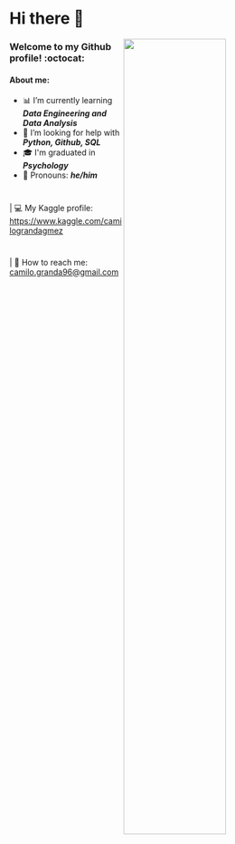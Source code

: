 # Hi there :wave:

<img align="right" width="60%" height="60%" src="https://i.imgur.com/jyXHlTW.gif" >

### Welcome to my Github profile! :octocat:

#### About me:

* 📊 I’m currently learning ***Data Engineering and Data Analysis***
* 🙋 I’m looking for help with ***Python, Github, SQL***
* 🎓 I'm graduated in ***Psychology***
* 👤 Pronouns: ***he/him***
#
| 💻 My Kaggle profile: https://www.kaggle.com/camilograndagmez
#
| 📧 How to reach me: camilo.granda96@gmail.com
